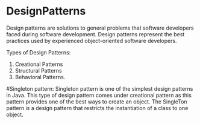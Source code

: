 # DesignPatterns
Design patterns are solutions to general problems that software developers faced during software development. Design patterns represent the best practices used by experienced object-oriented software developers. 

Types of Design Patterns:
 1. Creational Patterns
 2. Structural Patterns
 3. Behavioral Patterns.
 
#Singleton pattern: Singleton pattern is one of the simplest design patterns in Java. This type of design pattern comes under creational pattern as this pattern provides one of the best ways to create an object. The SingleTon pattern is a design pattern that restricts the instantiation of a class to one object.
